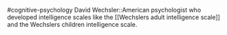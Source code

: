 #cognitive-psychology 
David Wechsler::American psychologist who developed intelligence scales like the [[Wechslers adult intelligence scale]] and the Wechslers children intelligence scale.
<!--SR:!2024-04-09,3,250-->